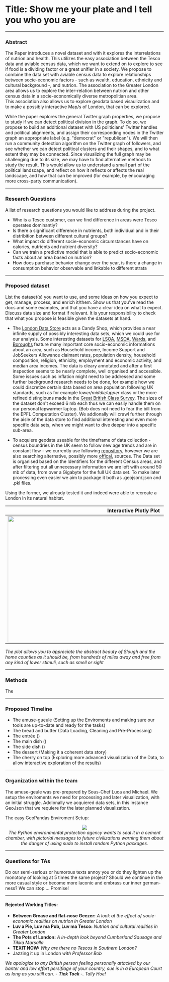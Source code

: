 # Title: Show me your plate and I tell you who you are

---

### Abstract 

The Paper introduces a novel dataset and with it explores the interrelations of nutrion and health. This utilizes the easy association between the Tesco data and aviable census data, which we want to extend on to explore to see if food is a dividing factor or a great unifier in a society.
We propose to combine the data set with aviable census data to explore relationships between socie-economic factors - such as wealth, education, ethnicity and cultural background -, and nutrion.
The association to the Greater London area allows us to explore the inter-relation between nutrion and other census data in a socie-economically diverse metropolitian area.  
This association also allows us to explore geodata based visaulization and to make a possibly interactive Map/s of London, that can be explored. 

While the paper explores the general Twitter graph properties, we propose to study if we can detect political division in the graph.
To do so, we propose to build an additional dataset with US politicians' Twitter handles and political alignments, and assign their corresponding nodes in the Twitter graph an appropriate label (e.g. "democrat" or "republican").
We will then run a community detection algorithm on the Twitter graph of followers, and see whether we can detect political clusters and their shapes, and to what extent they may be connected.
Since visualizing the full graph may be challenging due to its size, we may have to find alternative methods to study the result.
This would allow us to understand a small part of the political landscape, and reflect on how it reflects or affects the real landscape, and how that can be improved (for example, by encouraging more cross-party communication).

--- 

### Research Questions

A list of research questions you would like to address during the project.

- Who is a Tesco customer, can we find difference in areas were Tesco operates dominantly? 
- Is there a significant difference in nutrients, both individual and in their distribition between different cultural groups? 
- What impact do different socie-economic circumstances have on calories, nutrients and nutrient diversity? 
- Can we train a predictive model that is able to predict socio-economic facts about an area based on nutrion? 
- How does purchase behavior change over the year, is there a change in consumption behavior observable and linkable to different strata 
---

### Proposed dataset

List the dataset(s) you want to use, and some ideas on how you expect to get, manage, process, and enrich it/them. Show us that you've read the docs and some examples, and that you have a clear idea on what to expect. Discuss data size and format if relevant. It is your responsibility to check that what you propose is feasible given the datasets at hand.

- The [London Data Store](https://data.london.gov.uk/) acts as a Candy Shop, which provides a near infinite supply of possibly interesting data sets, which we could use for our analysis. Some interesting datasets for [LSOA](https://data.london.gov.uk/dataset/lsoa-atlas), [MSOA](https://data.london.gov.uk/dataset/msoa-atlas), [Wards](https://data.london.gov.uk/dataset/ward-profiles-and-atlas), and [Boroughs](https://data.london.gov.uk/dataset/london-borough-profiles) feature many important core socio-economic informations about an area, such as Household income, Income Support and JobSeekers Allowance claimant rates, population density, household composition, religion, ethnicity, employment and economic activity, and median area incomes. The data is cleary annotated and after a first inspection seems to be nearly complete, well organised and accessible. Some issues such as inflation might need to be addressed and some further background research needs to be done, for example how we could discretize certain data based on area population following UK standards, such as for example <i> lower/middle/upper </i> class or the more refined distingiouns made in the [Great British Class Survey](https://en.wikipedia.org/wiki/Great_British_Class_Survey). The sizes of the dataset don't exceed 6 mb each thus we can easily handle them on our personal ~~lapwarmer~~ laptop. (Bob does not need to fear the bill from the EPFL Computation Cluster). We addionally will crawl further through the aisle of the data store to find additional interesting and even more specific data sets, when we might want to dive deeper into a specific sub-area.

- To acquiere geodata useable for the timeframe of data collection - census boundries in the UK seem to follow new age trends and are in constant flow - we currently use following [repository](https://github.com/martinjc/UK-GeoJSON), however we are also searching alternative, possibly more [offical](https://geoportal.statistics.gov.uk/), sources. The Data set is organised based on the Identifiers for the different Census areas, and after filtering out all unnecessary information we are left with around 50 mb of data, from over a Gigabyte for the full UK data set. To make later processing even easier we aim to package it both as .geojson/.json and .pkl files.

Using the former, we already tested it and indeed were able to recreate a London in its natural habitat.

Interactive Plotly Plot             |  Geopandas Plot
:-------------------------:|:-------------------------:
<img src='https://github.com/epfl-ada/ada-2020-project-milestone-p3-p3_binging_with_babbage/blob/master/Pictures/0dd39927-7cb6-4a22-8530-03d8d00d9d51.png' width = 800 height = 400>  |<img src='https://github.com/epfl-ada/ada-2020-project-milestone-p3-p3_binging_with_babbage/blob/master/Pictures/38576432-655a-4774-88a9-e03c02ff0898.jfif' width = 800 height = 400>



<i> The plot allows you to appreciate the abstract beauty of Slough and the home counties as it should be, from hundreds of miles away and free from any kind of lower stimuli, such as smell or sight </i>

---

### Methods

The 

---

### Proposed Timeline

- The amuse-gueule (Setting up the Enviroments and making sure our tools are up-to-date and ready for the tasks)
- The bread and butter (Data Loading, Cleaning and Pre-Processing)
- The entrée ()
- The main dish ()
- The side dish ()
- The dessert (Making it a coherent data story)
- The cherry on top (Exploring more advanced visualization of the Data, to allow interactive exploration of the results)

---

### Organization within the team

The amuse-geule was pre-prepared by Sous-Chef Luca and Michael. We setup the enviroments we need for processing and later visualization, with an initial struggle. Addionally we acquiered data sets, in this instance GeoJson that we requiere for the later planned visualization. 




The easy GeoPandas Enviroment Setup: 

<p align="center">
<img src='https://imgs.xkcd.com/comics/python_environment.png'> <br>  <i> The Python environmental protection agency wants to seal it in a cement chamber, with pictorial messages to future civilizations warning them about the danger of using sudo to install random Python packages. </i>
</p>

---


### Questions for TAs

Do our semi-serious or humorous texts annoy you or do they lighten up the monotony of looking at 5 times the same project? Should we continue in the more casual style or become more laconic and embrass our inner german-ness? We can stop ... Promise!

---

#### Rejected Working Titles: 

- <b>Between Grease and flat-nose Geezer:</b><i> A look at the effect of socie-economic realities on nutrion in Greater London  </i>
- <b>Luv a Pie, Luv ma Pub, Luv ma Tesco:</b><i> Nutrion and cultural realities in Greater London  </i>
- <b>The Pots of London:</b><i> A in-depth look beyond Cumberland Sausage and Tikka Marsalla  </i>
- <b>TEXIT NOW:</b><i> Why are there no Tescos in Southern London?</i>
- Jazzing it up in London <i>with Professor Bob</i> 




<i> We apologize to any British person feeling personally attacked by our banter and low effort persiflage of your country, sue is in a European Court as long as you still can.  - <b> Tick Tock </b> -. Tally Hoe! </i>
